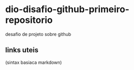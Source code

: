 # dio-disafio-github-primeiro-repositorio
desafio de projeto sobre github

## links uteis
(sintax basiaca markdown)
